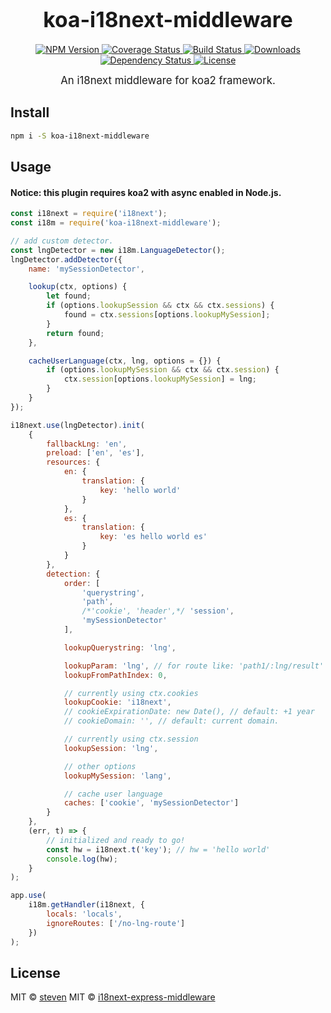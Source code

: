 <big><h1 align="center">koa-i18next-middleware</h1></big>

<p align="center">
  <a href="https://npmjs.org/package/koa-i18next-middleware">
    <img src="https://img.shields.io/npm/v/koa-i18next-middleware.svg?style=flat-square"
         alt="NPM Version">
  </a>

  <a href="https://coveralls.io/r/lxzxl/koa-i18next-middleware">
    <img src="https://img.shields.io/coveralls/lxzxl/koa-i18next-middleware.svg?style=flat-square"
         alt="Coverage Status">
  </a>

  <a href="https://travis-ci.org/lxzxl/koa-i18next-middleware">
    <img src="https://img.shields.io/travis/lxzxl/koa-i18next-middleware.svg?style=flat-square"
         alt="Build Status">
  </a>

  <a href="https://npmjs.org/package/koa-i18next-middleware">
    <img src="http://img.shields.io/npm/dm/koa-i18next-middleware.svg?style=flat-square"
         alt="Downloads">
  </a>

  <a href="https://david-dm.org/lxzxl/koa-i18next-middleware.svg">
    <img src="https://david-dm.org/lxzxl/koa-i18next-middleware.svg?style=flat-square"
         alt="Dependency Status">
  </a>

  <a href="https://github.com/lxzxl/koa-i18next-middleware/blob/master/LICENSE">
    <img src="https://img.shields.io/npm/l/koa-i18next-middleware.svg?style=flat-square"
         alt="License">
  </a>
</p>

<p align="center"><big>
An i18next middleware for koa2 framework.
</big></p>

## Install

```sh
npm i -S koa-i18next-middleware
```

## Usage

#### Notice: this plugin requires koa2 with async enabled in Node.js.

```js
const i18next = require('i18next');
const i18m = require('koa-i18next-middleware');

// add custom detector.
const lngDetector = new i18m.LanguageDetector();
lngDetector.addDetector({
    name: 'mySessionDetector',

    lookup(ctx, options) {
        let found;
        if (options.lookupSession && ctx && ctx.sessions) {
            found = ctx.sessions[options.lookupMySession];
        }
        return found;
    },

    cacheUserLanguage(ctx, lng, options = {}) {
        if (options.lookupMySession && ctx && ctx.session) {
            ctx.session[options.lookupMySession] = lng;
        }
    }
});

i18next.use(lngDetector).init(
    {
        fallbackLng: 'en',
        preload: ['en', 'es'],
        resources: {
            en: {
                translation: {
                    key: 'hello world'
                }
            },
            es: {
                translation: {
                    key: 'es hello world es'
                }
            }
        },
        detection: {
            order: [
                'querystring',
                'path',
                /*'cookie', 'header',*/ 'session',
                'mySessionDetector'
            ],

            lookupQuerystring: 'lng',

            lookupParam: 'lng', // for route like: 'path1/:lng/result'
            lookupFromPathIndex: 0,

            // currently using ctx.cookies
            lookupCookie: 'i18next',
            // cookieExpirationDate: new Date(), // default: +1 year
            // cookieDomain: '', // default: current domain.

            // currently using ctx.session
            lookupSession: 'lng',

            // other options
            lookupMySession: 'lang',

            // cache user language
            caches: ['cookie', 'mySessionDetector']
        }
    },
    (err, t) => {
        // initialized and ready to go!
        const hw = i18next.t('key'); // hw = 'hello world'
        console.log(hw);
    }
);

app.use(
    i18m.getHandler(i18next, {
        locals: 'locals',
        ignoreRoutes: ['/no-lng-route']
    })
);
```

## License

MIT © [steven](http://github.com/lxzxl)
MIT © [i18next-express-middleware](https://github.com/i18next/i18next-express-middleware/blob/master/LICENSE)

[npm-url]: https://npmjs.org/package/koa-i18next-middleware
[npm-image]: https://img.shields.io/npm/v/koa-i18next-middleware.svg?style=flat-square
[travis-url]: https://travis-ci.org/lxzxl/koa-i18next-middleware
[travis-image]: https://img.shields.io/travis/lxzxl/koa-i18next-middleware.svg?style=flat-square
[coveralls-url]: https://coveralls.io/r/lxzxl/koa-i18next-middleware
[coveralls-image]: https://img.shields.io/coveralls/lxzxl/koa-i18next-middleware.svg?style=flat-square
[depstat-url]: https://david-dm.org/lxzxl/koa-i18next-middleware
[depstat-image]: https://david-dm.org/lxzxl/koa-i18next-middleware.svg?style=flat-square
[download-badge]: http://img.shields.io/npm/dm/koa-i18next-middleware.svg?style=flat-square

